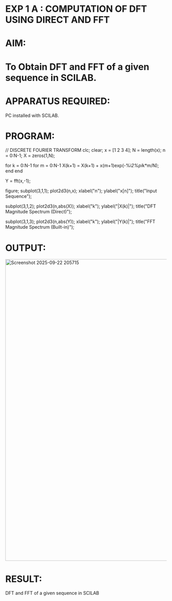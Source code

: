 # EXP 1 A : COMPUTATION OF DFT USING DIRECT AND FFT

# AIM: 

# To Obtain DFT and FFT of a given sequence in SCILAB. 

# APPARATUS REQUIRED: 
PC installed with SCILAB. 

# PROGRAM: 
// DISCRETE FOURIER TRANSFORM 
clc;
clear;
x = [1 2 3 4];
N = length(x);
n = 0:N-1;
X = zeros(1,N);

for k = 0:N-1
    for m = 0:N-1
        X(k+1) = X(k+1) + x(m+1)exp(-%i*2%pi*k*m/N);
    end
end

Y = fft(x,-1);

figure;
subplot(3,1,1);
plot2d3(n,x);
xlabel("n"); ylabel("x[n]");
title("Input Sequence");

subplot(3,1,2);
plot2d3(n,abs(X));
xlabel("k"); ylabel("|X(k)|");
title("DFT Magnitude Spectrum (Direct)");


subplot(3,1,3);
plot2d3(n,abs(Y));
xlabel("k"); ylabel("|Y(k)|");
title("FFT Magnitude Spectrum (Built-in)");
# OUTPUT: 
<img width="1002" height="941" alt="Screenshot 2025-09-22 205715" src="https://github.com/user-attachments/assets/e7259a23-06df-49e2-8d28-246859d70e5b" />



# RESULT: 
DFT and FFT of a given sequence in SCILAB
